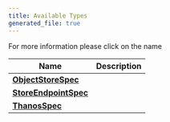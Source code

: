 ```yaml
---
title: Available Types
generated_file: true
---
```


For more information please click on the name
<center>

| Name | Description |
|---|---|
| **[ObjectStoreSpec](objectstore_types/)** |  |
| **[StoreEndpointSpec](storeendpoint_types/)** |  |
| **[ThanosSpec](thanos_types/)** |  |
</center>

